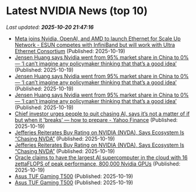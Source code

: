 # Latest NVIDIA News (top 10)
_Last updated: **2025-10-20 21:47:16**_

- [Meta joins Nvidia, OpenAI, and AMD to launch Ethernet for Scale Up Network - ESUN competes with InfiniBand but will work with Ultra Ethernet Consortium](https://www.techradar.com/pro/meta-joins-nvidia-openai-and-amd-to-launch-ethernet-for-scale-up-network-esun-competes-with-infiniband-but-will-work-with-ultra-ethernet-consortium) (Published: 2025-10-19)
- [Jensen Huang says Nvidia went from 95% market share in China to 0% — ‘I can’t imagine any policymaker thinking that that’s a good idea’](https://biztoc.com/x/c1686c7437ed4eed) (Published: 2025-10-19)
- [Jensen Huang says Nvidia went from 95% market share in China to 0% — ‘I can’t imagine any policymaker thinking that that’s a good idea’](https://fortune.com/2025/10/19/jensen-huang-nvidia-china-market-share-ai-chips-trump-trade-war/) (Published: 2025-10-19)
- [Jensen Huang says Nvidia went from 95% market share in China to 0% — ‘I can’t imagine any policymaker thinking that that’s a good idea’](https://finance.yahoo.com/news/jensen-huang-says-nvidia-went-211703977.html) (Published: 2025-10-19)
- [Chief investor urges people to quit chasing AI, says it’s not a matter of if but when it 'breaks’ — how to prepare - Yahoo Finance](https://slashdot.org/firehose.pl?op=view&amp;id=179831626) (Published: 2025-10-19)
- [Jefferies Reiterates Buy Rating on NVIDIA (NVDA), Says Ecosystem Is “Chasing NVDA”](https://biztoc.com/x/09b0b693d327fcac) (Published: 2025-10-19)
- [Jefferies Reiterates Buy Rating on NVIDIA (NVDA), Says Ecosystem Is “Chasing NVDA”](https://finance.yahoo.com/news/jefferies-reiterates-buy-rating-nvidia-203735115.html) (Published: 2025-10-19)
- [Oracle claims to have the largest AI supercomputer in the cloud with 16 zettaFLOPS of peak performance, 800,000 Nvidia GPUs](https://www.techradar.com/pro/oracle-claims-to-have-the-largest-ai-supercomputer-in-the-cloud-with-16-zettaflops-of-peak-performance-800-000-nvidia-gpus) (Published: 2025-10-19)
- [Asus TUF Gaming T500](https://uk.pcmag.com/desktop-pcs/160813/asus-tuf-gaming-t500) (Published: 2025-10-19)
- [Asus TUF Gaming T500](https://me.pcmag.com/en/old-desktop-pcs/32988/asus-tuf-gaming-t500) (Published: 2025-10-19)
